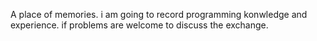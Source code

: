 A place of memories.
i am going to record programming konwledge and experience.
if problems are welcome to discuss the exchange.
